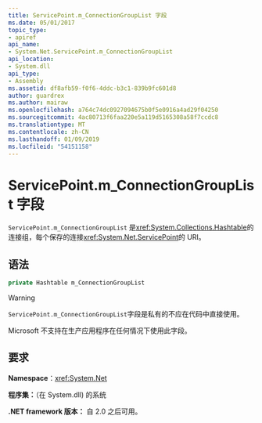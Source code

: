 ```yaml
---
title: ServicePoint.m_ConnectionGroupList 字段
ms.date: 05/01/2017
topic_type:
- apiref
api_name:
- System.Net.ServicePoint.m_ConnectionGroupList
api_location:
- System.dll
api_type:
- Assembly
ms.assetid: df8afb59-f0f6-4ddc-b3c1-839b9fc601d8
author: guardrex
ms.author: mairaw
ms.openlocfilehash: a764c74dc0927094675b0f5e0916a4ad29f04250
ms.sourcegitcommit: 4ac80713f6faa220e5a119d5165308a58f7ccdc8
ms.translationtype: MT
ms.contentlocale: zh-CN
ms.lasthandoff: 01/09/2019
ms.locfileid: "54151158"
---
```

# <a name="servicepointmconnectiongrouplist-field"></a>ServicePoint.m\_ConnectionGroupList 字段

`ServicePoint.m_ConnectionGroupList` 是<xref:System.Collections.Hashtable>的连接组，每个保存的连接<xref:System.Net.ServicePoint>的 URI。

## <a name="syntax"></a>语法
  
```csharp  
private Hashtable m_ConnectionGroupList
```

> [!WARNING]
> `ServicePoint.m_ConnectionGroupList`字段是私有的不应在代码中直接使用。
> 
> Microsoft 不支持在生产应用程序在任何情况下使用此字段。

## <a name="requirements"></a>要求

**Namespace**：<xref:System.Net>

**程序集：**（在 System.dll) 的系统

**.NET framework 版本：** 自 2.0 之后可用。
